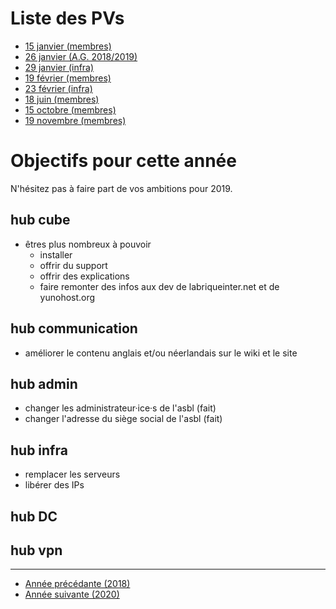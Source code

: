 <!-- TITLE: 2019 -->
<!-- SUBTITLE: Objectifs et réunions de 2019 -->

# Liste des PVs

* [15 janvier (membres)](2019/01-15)
* [26 janvier (A.G. 2018/2019)](2019/01-26)
* [29 janvier (infra)](2019/01-29)
* [19 février (membres)](2019/02-19)
* [23 février (infra)](2019/02-23)
* [18 juin (membres)](2019/06-18)
* [15 octobre (membres)](2019/10-15)
* [19 novembre (membres)](2019/11-19)

# Objectifs pour cette année
N'hésitez pas à faire part de vos ambitions pour 2019.

## hub cube

* êtres plus nombreux à pouvoir 
	* installer
	* offrir du support
	* offrir des explications
	* faire remonter des infos aux dev de labriqueinter.net et de yunohost.org

## hub communication

* améliorer le contenu anglais et/ou néerlandais sur le wiki et le site

## hub admin

* changer les administrateur·ice·s de l'asbl (fait)
* changer l'adresse du siège social de l'asbl (fait)

## hub infra

* remplacer les serveurs
* libérer des IPs

## hub DC

## hub vpn


---

* [Année précédante (2018)](2018)
* [Année suivante (2020)](2020)
